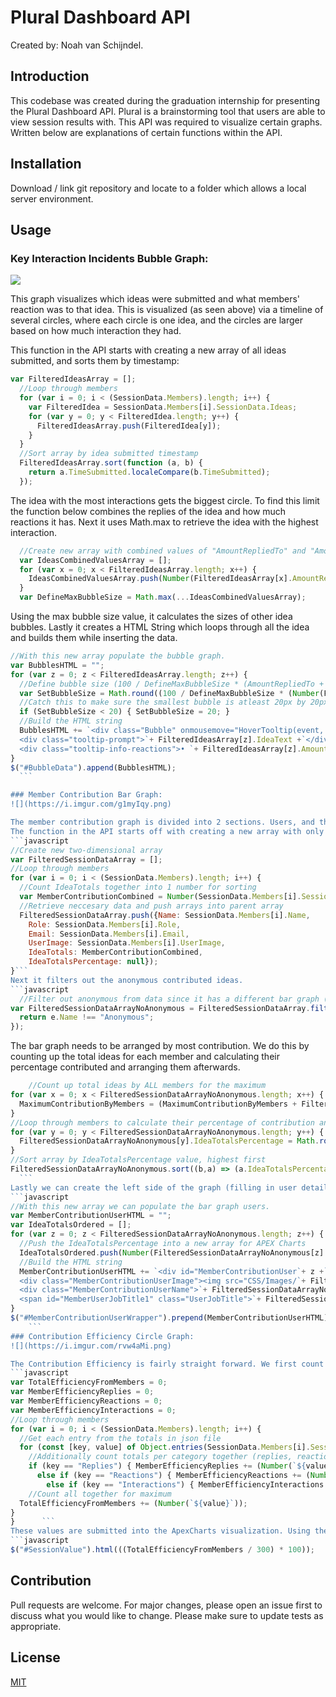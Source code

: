 # Plural Dashboard API

Created by: Noah van Schijndel.

## Introduction
This codebase was created during the graduation internship for presenting the Plural Dashboard API.
Plural is a brainstorming tool that users are able to view session results with. This API was required to visualize certain graphs.
Written below are explanations of certain functions within the API.

## Installation
Download / link git repository and locate to a folder which allows a local server environment.

## Usage
### Key Interaction Incidents Bubble Graph:
![](https://i.imgur.com/sN3Kbnl.png)

This graph visualizes which ideas were submitted and what members' reaction was to that idea. This is visualized (as seen above) via a timeline of several circles, where each circle is one idea, and the circles are larger based on how much interaction they had.

This function in the API starts with creating a new array of all ideas submitted, and sorts them by timestamp:
```javascript
var FilteredIdeasArray = [];
  //Loop through members
  for (var i = 0; i < (SessionData.Members).length; i++) {
    var FilteredIdea = SessionData.Members[i].SessionData.Ideas;
    for (var y = 0; y < FilteredIdea.length; y++) {
      FilteredIdeasArray.push(FilteredIdea[y]);
    }
  } 
  //Sort array by idea submitted timestamp
  FilteredIdeasArray.sort(function (a, b) {
    return a.TimeSubmitted.localeCompare(b.TimeSubmitted);
  });
  ```
The idea with the most interactions gets the biggest circle. To find this limit the function below combines the replies of the idea and how much reactions it has. Next it uses Math.max to retrieve the idea with the highest interaction.
```javascript
  //Create new array with combined values of "AmountRepliedTo" and "AmountReactedTo"
  var IdeasCombinedValuesArray = [];
  for (var x = 0; x < FilteredIdeasArray.length; x++) {
    IdeasCombinedValuesArray.push(Number(FilteredIdeasArray[x].AmountRepliedTo) + Number(FilteredIdeasArray[x].AmountReactedTo))
  }
  var DefineMaxBubbleSize = Math.max(...IdeasCombinedValuesArray);
  ```
  Using the max bubble size value, it calculates the sizes of other idea bubbles. Lastly it creates a HTML String which loops through all the idea and builds them while inserting the data. 
  ```javascript
//With this new array populate the bubble graph.
  var BubblesHTML = "";
  for (var z = 0; z < FilteredIdeasArray.length; z++) {
    //Define bubble size (100 / DefineMaxBubbleSize * (AmountRepliedTo + AmountReactedTo))
    var SetBubbleSize = Math.round((100 / DefineMaxBubbleSize * (Number(FilteredIdeasArray[z].AmountRepliedTo) + Number(FilteredIdeasArray[z].AmountReactedTo))));
    //Catch this to make sure the smallest bubble is atleast 20px by 20px
    if (SetBubbleSize < 20) { SetBubbleSize = 20; }
    //Build the HTML string
    BubblesHTML += `<div class="Bubble" onmousemove="HoverTooltip(event, this)" style="height:`+ SetBubbleSize +`px;width:`+ SetBubbleSize +`px;"><span class="tooltip-span">Prompt:
    <div class="tooltip-prompt">`+ FilteredIdeasArray[z].IdeaText +`</div><div class="tooltip-info-replies">• `+ FilteredIdeasArray[z].AmountRepliedTo +`</div>
    <div class="tooltip-info-reactions">• `+ FilteredIdeasArray[z].AmountReactedTo +`</div></span></div>`
  }
  $("#BubbleData").append(BubblesHTML);
    ```

### Member Contribution Bar Graph:
![](https://i.imgur.com/g1myIqy.png)

The member contribution graph is divided into 2 sections. Users, and the always active bottom section for anonymous contribution. This graph is generated using ApexCharts.js.
The function in the API starts off with creating a new array with only necessary data for this graph.
  ```javascript
  //Create new two-dimensional array
  var FilteredSessionDataArray = [];
  //Loop through members
  for (var i = 0; i < (SessionData.Members).length; i++) {
    //Count IdeaTotals together into 1 number for sorting
    var MemberContributionCombined = Number(SessionData.Members[i].SessionData.IdeaTotals.TotalShared) + Number(SessionData.Members[i].SessionData.IdeaTotals.TotalReplied);
    //Retrieve neccesary data and push arrays into parent array
    FilteredSessionDataArray.push({Name: SessionData.Members[i].Name, 
      Role: SessionData.Members[i].Role, 
      Email: SessionData.Members[i].Email, 
      UserImage: SessionData.Members[i].UserImage,
      IdeaTotals: MemberContributionCombined,
      IdeaTotalsPercentage: null});
  }```
Next it filters out the anonymous contributed ideas.
  ```javascript
    //Filter out anonymous from data since it has a different bar graph (otherwise will mess up the sort)
  var FilteredSessionDataArrayNoAnonymous = FilteredSessionDataArray.filter(function (e) {
    return e.Name !== "Anonymous";
  });
  ```
  The bar graph needs to be arranged by most contribution. We do this by counting up the total ideas for each member and calculating their percentage contributed and arranging them afterwards.
  ```javascript
	  //Count up total ideas by ALL members for the maximum
  for (var x = 0; x < FilteredSessionDataArrayNoAnonymous.length; x++) {
    MaximumContributionByMembers = (MaximumContributionByMembers + FilteredSessionDataArrayNoAnonymous[x].IdeaTotals)
  }
  //Loop through members to calculate their percentage of contribution and insert it into array.
  for (var y = 0; y < FilteredSessionDataArrayNoAnonymous.length; y++) {
    FilteredSessionDataArrayNoAnonymous[y].IdeaTotalsPercentage = Math.round(((FilteredSessionDataArrayNoAnonymous[y].IdeaTotals / MaximumContributionByMembers) * 100));
  }
  //Sort array by IdeaTotalsPercentage value, highest first
  FilteredSessionDataArrayNoAnonymous.sort((b,a) => (a.IdeaTotalsPercentage > b.IdeaTotalsPercentage) ? 1 : ((b.IdeaTotalsPercentage > a.IdeaTotalsPercentage) ? -1 : 0))
    ```
Lastly we can create the left side of the graph (filling in user details like an image, name, role). The percentages are inserted into ApexCharts to generate the bar graph.
  ```javascript
//With this new array we can populate the bar graph users.
  var MemberContributionUserHTML = "";
  var IdeaTotalsOrdered = [];
  for (var z = 0; z < FilteredSessionDataArrayNoAnonymous.length; z++) {
    //Push the IdeaTotalsPercentage into a new array for APEX Charts
    IdeaTotalsOrdered.push(Number(FilteredSessionDataArrayNoAnonymous[z].IdeaTotalsPercentage));
    //Build the HTML string
    MemberContributionUserHTML += `<div id="MemberContributionUser`+ z +`" class="MemberContributionUser">
    <div class="MemberContributionUserImage"><img src="CSS/Images/`+ FilteredSessionDataArrayNoAnonymous[z].UserImage +`" /></div>
    <div class="MemberContributionUserName">`+ FilteredSessionDataArrayNoAnonymous[z].Name +`<br/ >
    <span id="MemberUserJobTitle1" class="UserJobTitle">`+ FilteredSessionDataArrayNoAnonymous[z].Role +`</span></div></div>`;
  }
  $("#MemberContributionUserWrapper").prepend(MemberContributionUserHTML);
      ```
### Contribution Efficiency Circle Graph:
![](https://i.imgur.com/rvw4aMi.png)

The Contribution Efficiency is fairly straight forward. We first count the total replies, reactions, and interactions of the session and store them into a new array.
  ```javascript
  var TotalEfficiencyFromMembers = 0;
  var MemberEfficiencyReplies = 0;
  var MemberEfficiencyReactions = 0;
  var MemberEfficiencyInteractions = 0;
  //Loop through members
  for (var i = 0; i < (SessionData.Members).length; i++) {
    //Get each entry from the totals in json file
    for (const [key, value] of Object.entries(SessionData.Members[i].SessionData.Totals)) {
      //Additionally count totals per category together (replies, reactions, interactions)
      if (key == "Replies") { MemberEfficiencyReplies += (Number(`${value}`)) }
        else if (key == "Reactions") { MemberEfficiencyReactions += (Number(`${value}`)) }
          else if (key == "Interactions") { MemberEfficiencyInteractions += (Number(`${value}`)) }
      //Count all together for maximum
    TotalEfficiencyFromMembers += (Number(`${value}`));
  }
}      ```
These values are submitted into the ApexCharts visualization. Using the combined values we can calculate the Session Value and insert it into its corresponding html div.
  ```javascript
$("#SessionValue").html(((TotalEfficiencyFromMembers / 300) * 100));
  ```
## Contribution
Pull requests are welcome. For major changes, please open an issue first to discuss what you would like to change.
Please make sure to update tests as appropriate.

## License
[MIT](https://choosealicense.com/licenses/mit/)

